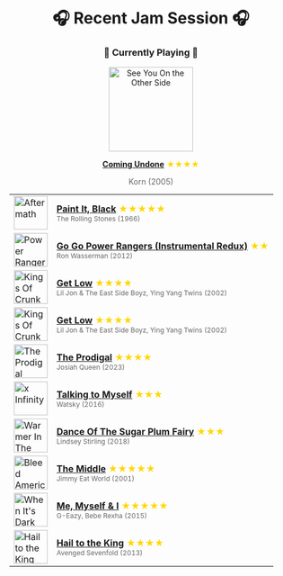 <div align='center'>

# 🎧 Recent Jam Session 🎧

<h3>🎵 Currently Playing 🎵</h3>

<a href="https://open.spotify.com/track/3o7TMr6RmIusYH7Kkg7ujR"><img src="https://i.scdn.co/image/ab67616d0000b27374c1560b64750a1774495144" width="150" height="150" alt="See You On the Other Side" /></a>

<b><a href="https://open.spotify.com/track/3o7TMr6RmIusYH7Kkg7ujR">Coming Undone</a></b><span style="color: gold;"> ★★★★</span>

<span style="color: #666;">Korn (2005)</span>

<table style='margin: 0 auto; max-width: 550px;'>
<tr>
<td width="60"><a href="https://open.spotify.com/track/63T7DJ1AFDD6Bn8VzG6JE8"><img src="https://i.scdn.co/image/ab67616d0000b273bad7062c3fd2f2d037989694" width="60" height="60" alt="Aftermath" /></a></td>
<td><b><a href="https://open.spotify.com/track/63T7DJ1AFDD6Bn8VzG6JE8">Paint It, Black</a></b> <span style="color: gold;"> ★★★★★</span><br><span style="font-size: 12px; color: #666;">The Rolling Stones (1966)</span></td>
</tr>
<tr>
<td width="60"><a href="https://open.spotify.com/track/6DUlAlZiogrNBxCVCFhRO5"><img src="https://i.scdn.co/image/ab67616d0000b273f041979ddf9a834eaf417346" width="60" height="60" alt="Power Rangers Redux" /></a></td>
<td><b><a href="https://open.spotify.com/track/6DUlAlZiogrNBxCVCFhRO5">Go Go Power Rangers (Instrumental Redux)</a></b> <span style="color: gold;"> ★★</span><br><span style="font-size: 12px; color: #666;">Ron Wasserman (2012)</span></td>
</tr>
<tr>
<td width="60"><a href="https://open.spotify.com/track/0r2Bul2NuCViraT2zX1l5j"><img src="https://i.scdn.co/image/ab67616d0000b2733ba0e7112f965bfda72b1c5b" width="60" height="60" alt="Kings Of Crunk" /></a></td>
<td><b><a href="https://open.spotify.com/track/0r2Bul2NuCViraT2zX1l5j">Get Low</a></b> <span style="color: gold;"> ★★★★</span><br><span style="font-size: 12px; color: #666;">Lil Jon & The East Side Boyz, Ying Yang Twins (2002)</span></td>
</tr>
<tr>
<td width="60"><a href="https://open.spotify.com/track/0r2Bul2NuCViraT2zX1l5j"><img src="https://i.scdn.co/image/ab67616d0000b2733ba0e7112f965bfda72b1c5b" width="60" height="60" alt="Kings Of Crunk" /></a></td>
<td><b><a href="https://open.spotify.com/track/0r2Bul2NuCViraT2zX1l5j">Get Low</a></b> <span style="color: gold;"> ★★★★</span><br><span style="font-size: 12px; color: #666;">Lil Jon & The East Side Boyz, Ying Yang Twins (2002)</span></td>
</tr>
<tr>
<td width="60"><a href="https://open.spotify.com/track/3ui3UHjpXpWiQjoLwuENB8"><img src="https://i.scdn.co/image/ab67616d0000b273618551d2d0f2d446b2b97959" width="60" height="60" alt="The Prodigal" /></a></td>
<td><b><a href="https://open.spotify.com/track/3ui3UHjpXpWiQjoLwuENB8">The Prodigal</a></b> <span style="color: gold;"> ★★★★</span><br><span style="font-size: 12px; color: #666;">Josiah Queen (2023)</span></td>
</tr>
<tr>
<td width="60"><a href="https://open.spotify.com/track/3pJJciHZvWQ6U1ETxNxoi9"><img src="https://i.scdn.co/image/ab67616d0000b27390b4cf8fa286aa50cebf2a4e" width="60" height="60" alt="x Infinity" /></a></td>
<td><b><a href="https://open.spotify.com/track/3pJJciHZvWQ6U1ETxNxoi9">Talking to Myself</a></b> <span style="color: gold;"> ★★★</span><br><span style="font-size: 12px; color: #666;">Watsky (2016)</span></td>
</tr>
<tr>
<td width="60"><a href="https://open.spotify.com/track/0De6k2vhzI1AwNqvDAMyZs"><img src="https://i.scdn.co/image/ab67616d0000b273b4a35e290c22d73c16df1f7b" width="60" height="60" alt="Warmer In The Winter (Deluxe Edition)" /></a></td>
<td><b><a href="https://open.spotify.com/track/0De6k2vhzI1AwNqvDAMyZs">Dance Of The Sugar Plum Fairy</a></b> <span style="color: gold;"> ★★★</span><br><span style="font-size: 12px; color: #666;">Lindsey Stirling (2018)</span></td>
</tr>
<tr>
<td width="60"><a href="https://open.spotify.com/track/6GG73Jik4jUlQCkKg9JuGO"><img src="https://i.scdn.co/image/ab67616d0000b27395d1d98c5176e4f982bd73d6" width="60" height="60" alt="Bleed American" /></a></td>
<td><b><a href="https://open.spotify.com/track/6GG73Jik4jUlQCkKg9JuGO">The Middle</a></b> <span style="color: gold;"> ★★★★★</span><br><span style="font-size: 12px; color: #666;">Jimmy Eat World (2001)</span></td>
</tr>
<tr>
<td width="60"><a href="https://open.spotify.com/track/40YcuQysJ0KlGQTeGUosTC"><img src="https://i.scdn.co/image/ab67616d0000b27398acfa8c055deedc25e6081d" width="60" height="60" alt="When It's Dark Out" /></a></td>
<td><b><a href="https://open.spotify.com/track/40YcuQysJ0KlGQTeGUosTC">Me, Myself & I</a></b> <span style="color: gold;"> ★★★★★</span><br><span style="font-size: 12px; color: #666;">G-Eazy, Bebe Rexha (2015)</span></td>
</tr>
<tr>
<td width="60"><a href="https://open.spotify.com/track/5anCkDvJ17aznvK5TED5uo"><img src="https://i.scdn.co/image/ab67616d0000b2730ea1ecb2d5271c2db402b0c2" width="60" height="60" alt="Hail to the King" /></a></td>
<td><b><a href="https://open.spotify.com/track/5anCkDvJ17aznvK5TED5uo">Hail to the King</a></b> <span style="color: gold;"> ★★★★</span><br><span style="font-size: 12px; color: #666;">Avenged Sevenfold (2013)</span></td>
</tr>
</table>
</div>

